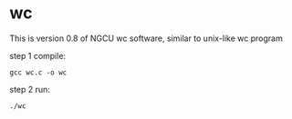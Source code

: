 # wc
This is version 0.8 of  NGCU wc software, similar to unix-like wc program

step 1 compile:

    gcc wc.c -o wc
    
step 2 run:

    ./wc
